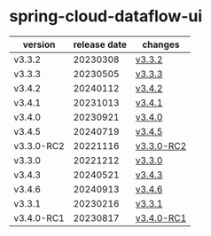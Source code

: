 # spring-cloud-dataflow-ui	


|version|release date|changes|
|---|---|---|
|v3.3.2|20230308|[v3.3.2](./v3.3.2-20230308.md)|
|v3.3.3|20230505|[v3.3.3](./v3.3.3-20230505.md)|
|v3.4.2|20240112|[v3.4.2](./v3.4.2-20240112.md)|
|v3.4.1|20231013|[v3.4.1](./v3.4.1-20231013.md)|
|v3.4.0|20230921|[v3.4.0](./v3.4.0-20230921.md)|
|v3.4.5|20240719|[v3.4.5](./v3.4.5-20240719.md)|
|v3.3.0-RC2|20221116|[v3.3.0-RC2](./v3.3.0-RC2-20221116.md)|
|v3.3.0|20221212|[v3.3.0](./v3.3.0-20221212.md)|
|v3.4.3|20240521|[v3.4.3](./v3.4.3-20240521.md)|
|v3.4.6|20240913|[v3.4.6](./v3.4.6-20240913.md)|
|v3.3.1|20230216|[v3.3.1](./v3.3.1-20230216.md)|
|v3.4.0-RC1|20230817|[v3.4.0-RC1](./v3.4.0-RC1-20230817.md)|
